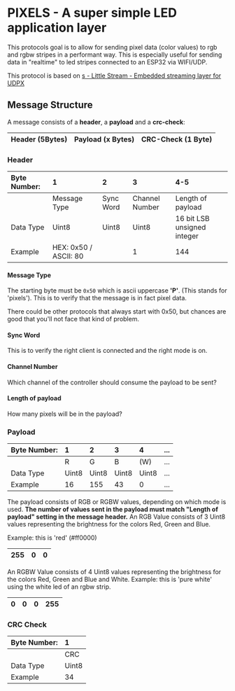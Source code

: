 # PIXELS - A super simple LED application layer

This protocols goal is to allow for sending pixel data (color values) to rgb and rgbw stripes in a performant way.
This is especially useful for sending data in "realtime" to led stripes connected to an ESP32 via WIFI/UDP.

This protocol is based on [s - Little Stream - Embedded streaming layer for UDPX](https://github.com/IoTPanic/s)

## Message Structure

A message consists of a **header**, a **payload** and a **crc-check**:

| Header (5Bytes) | Payload (x Bytes) | CRC-Check (1 Byte) |
|:----------------|:------------------|:-------------------|


### Header

| Byte Number: | 1                     | 2         | 3              | 4-5                         |
|:-------------|:----------------------|:----------|:---------------|:----------------------------|
|              | Message Type          | Sync Word | Channel Number | Length of payload           |
| Data Type    | Uint8                 | Uint8     | Uint8          | 16 bit LSB unsigned integer |
| Example      | HEX: 0x50 / ASCII: 80 |           | 1              | 144                         |

#### Message Type

The starting byte must be `0x50` which is ascii uppercase **'P'**. (This
stands for 'pixels'). This is to verify that the message is in fact
pixel data.

There could be other protocols that always start with 0x50, but chances
are good that you'll not face that kind of problem.

#### Sync Word

This is to verify the right client is connected and the right mode is
on.

#### Channel Number

Which channel of the controller should consume the payload to be sent?

#### Length of payload

How many pixels will be in the payload?

### Payload

| Byte Number: | 1     | 2     | 3     | 4     | ... |
|:-------------|:------|:------|:------|:------|:----|
|              | R     | G     | B     | (W)   | ... |
| Data Type    | Uint8 | Uint8 | Uint8 | Uint8 | ... |
| Example      | 16    | 155   | 43    | 0     | ... |

The payload consists of RGB or RGBW values, depending on which mode is
used. **The number of values sent in the payload must match "Length of
payload" setting in the message header.** An RGB Value consists of 3
Uint8 values representing the brightness for the colors Red, Green and
Blue.

Example: this is 'red' (#ff0000)

| 255 | 0 | 0 |
|:----|:--|:--|

An RGBW Value consists of 4 Uint8 values representing the brightness for
the colors Red, Green and Blue and White. Example: this is 'pure white'
using the white led of an rgbw strip.

| 0 | 0 | 0 | 255 |
|:--|:--|:--|:----|

### CRC Check

| Byte Number: | 1     |
|:-------------|:------|
|              | CRC   |
| Data Type    | Uint8 |
| Example      | 34    |

